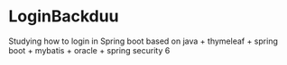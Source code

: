 # LoginBackduu
Studying how to login in Spring boot based on java + thymeleaf + spring boot + mybatis + oracle + spring security 6
